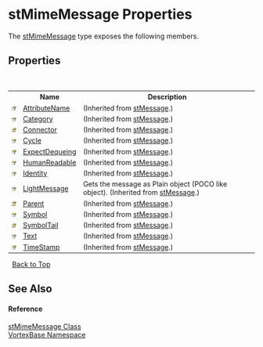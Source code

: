 # stMimeMessage Properties
 

The <a href="T_VortexBase_stMimeMessage.md">stMimeMessage</a> type exposes the following members.


## Properties
&nbsp;<table><tr><th></th><th>Name</th><th>Description</th></tr><tr><td>![Public property](media/pubproperty.gif "Public property")</td><td><a href="P_VortexBase_stMessage_AttributeName.md">AttributeName</a></td><td> (Inherited from <a href="T_VortexBase_stMessage.md">stMessage</a>.)</td></tr><tr><td>![Public property](media/pubproperty.gif "Public property")</td><td><a href="P_VortexBase_stMessage_Category.md">Category</a></td><td> (Inherited from <a href="T_VortexBase_stMessage.md">stMessage</a>.)</td></tr><tr><td>![Protected property](media/protproperty.gif "Protected property")</td><td><a href="P_VortexBase_stMessage_Connector.md">Connector</a></td><td> (Inherited from <a href="T_VortexBase_stMessage.md">stMessage</a>.)</td></tr><tr><td>![Public property](media/pubproperty.gif "Public property")</td><td><a href="P_VortexBase_stMessage_Cycle.md">Cycle</a></td><td> (Inherited from <a href="T_VortexBase_stMessage.md">stMessage</a>.)</td></tr><tr><td>![Public property](media/pubproperty.gif "Public property")</td><td><a href="P_VortexBase_stMessage_ExpectDequeing.md">ExpectDequeing</a></td><td> (Inherited from <a href="T_VortexBase_stMessage.md">stMessage</a>.)</td></tr><tr><td>![Public property](media/pubproperty.gif "Public property")</td><td><a href="P_VortexBase_stMessage_HumanReadable.md">HumanReadable</a></td><td> (Inherited from <a href="T_VortexBase_stMessage.md">stMessage</a>.)</td></tr><tr><td>![Public property](media/pubproperty.gif "Public property")</td><td><a href="P_VortexBase_stMessage_Identity.md">Identity</a></td><td> (Inherited from <a href="T_VortexBase_stMessage.md">stMessage</a>.)</td></tr><tr><td>![Public property](media/pubproperty.gif "Public property")</td><td><a href="P_VortexBase_stMessage_LightMessage.md">LightMessage</a></td><td>
Gets the message as Plain object (POCO like object).
 (Inherited from <a href="T_VortexBase_stMessage.md">stMessage</a>.)</td></tr><tr><td>![Protected property](media/protproperty.gif "Protected property")</td><td><a href="P_VortexBase_stMessage_Parent.md">Parent</a></td><td> (Inherited from <a href="T_VortexBase_stMessage.md">stMessage</a>.)</td></tr><tr><td>![Public property](media/pubproperty.gif "Public property")</td><td><a href="P_VortexBase_stMessage_Symbol.md">Symbol</a></td><td> (Inherited from <a href="T_VortexBase_stMessage.md">stMessage</a>.)</td></tr><tr><td>![Protected property](media/protproperty.gif "Protected property")</td><td><a href="P_VortexBase_stMessage_SymbolTail.md">SymbolTail</a></td><td> (Inherited from <a href="T_VortexBase_stMessage.md">stMessage</a>.)</td></tr><tr><td>![Public property](media/pubproperty.gif "Public property")</td><td><a href="P_VortexBase_stMessage_Text.md">Text</a></td><td> (Inherited from <a href="T_VortexBase_stMessage.md">stMessage</a>.)</td></tr><tr><td>![Public property](media/pubproperty.gif "Public property")</td><td><a href="P_VortexBase_stMessage_TimeStamp.md">TimeStamp</a></td><td> (Inherited from <a href="T_VortexBase_stMessage.md">stMessage</a>.)</td></tr></table>&nbsp;
<a href="#stmimemessage-properties">Back to Top</a>

## See Also


#### Reference
<a href="T_VortexBase_stMimeMessage.md">stMimeMessage Class</a><br /><a href="N_VortexBase.md">VortexBase Namespace</a><br />